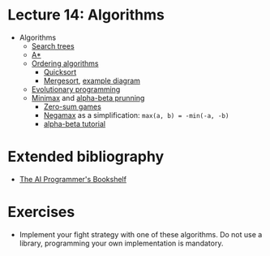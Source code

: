 # Lecture 14: Algorithms

- Algorithms
    - [Search trees](http://en.wikipedia.org/wiki/Tree_traversal)
    - [A*](http://en.wikipedia.org/wiki/A*_search_algorithm)
    - [Ordering algorithms](http://en.wikipedia.org/wiki/Sorting_algorithm)
        - [Quicksort](http://en.wikipedia.org/wiki/Quicksort)
        - [Mergesort](http://en.wikipedia.org/wiki/Merge_sort), [example diagram](http://en.wikipedia.org/wiki/File:Merge_sort_algorithm_diagram.svg)
    - [Evolutionary programming](http://en.wikipedia.org/wiki/Genetic_algorithm)
    - [Minimax](http://en.wikipedia.org/wiki/Minimax) and [alpha-beta prunning](http://en.wikipedia.org/wiki/Alpha-beta_pruning)
        - [Zero-sum games](http://en.wikipedia.org/wiki/Zero-sum_%28Game_theory%29)
        - [Negamax](http://en.wikipedia.org/wiki/Negamax) as a simplification: `max(a, b) = -min(-a, -b)`        
        - [alpha-beta tutorial](http://www.cs.ucla.edu/~rosen/161/notes/alphabeta.html)

# Extended bibliography

- [The AI Programmer's Bookshelf](http://web.media.mit.edu/~jorkin/aibooks.html)

# Exercises

- Implement your fight strategy with one of these algorithms. Do not use a library, programming
  your own implementation is mandatory.

